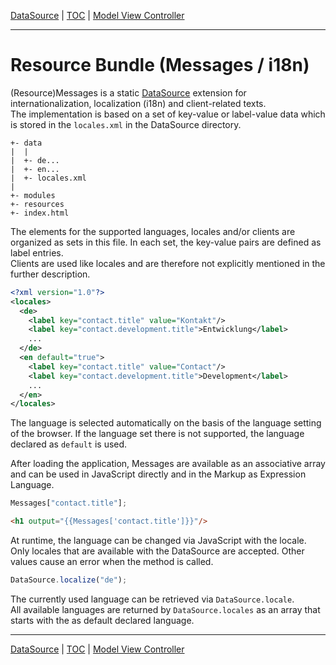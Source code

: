 [DataSource](datasource.md) | [TOC](README.md#resource-bundle-i18n) | [Model View Controller](mvc.md)
- - -

# Resource Bundle (Messages / i18n)

(Resource)Messages is a static [DataSource](datasource.md) extension for
internationalization, localization (i18n) and client-related texts.  
The implementation is based on a set of key-value or label-value data which is
stored in the `locales.xml` in the DataSource directory.

```
+- data
|  |
|  +- de...
|  +- en...
|  +- locales.xml
|
+- modules
+- resources
+- index.html
```

The elements for the supported languages, locales and/or clients are organized
as sets in this file. In each set, the key-value pairs are defined as label
entries.  
Clients are used like locales and are therefore not explicitly mentioned in the
further description. 

```xml
<?xml version="1.0"?>
<locales>
  <de>
    <label key="contact.title" value="Kontakt"/>
    <label key="contact.development.title">Entwicklung</label>
    ...
  </de>
  <en default="true">
    <label key="contact.title" value="Contact"/>
    <label key="contact.development.title">Development</label>
    ...
  </en>
</locales>
```

The language is selected automatically on the basis of the language setting of
the browser. If the language set there is not supported, the language declared
as `default` is used.

After loading the application, Messages are available as an associative array
and can be used in JavaScript directly and in the Markup as Expression Language.

```javascript
Messages["contact.title"];
```

```html
<h1 output="{{Messages['contact.title']}}"/>
```

At runtime, the language can be changed via JavaScript with the locale.  
Only locales that are available with the DataSource are accepted. Other values
cause an error when the method is called.

```javascript
DataSource.localize("de");
```

The currently used language can be retrieved via `DataSource.locale`.  
All available languages are returned by `DataSource.locales` as an array that
starts with the as default declared language.


- - -

[DataSource](datasource.md) | [TOC](README.md#resource-bundle) | [Model View Controller](mvc.md)
